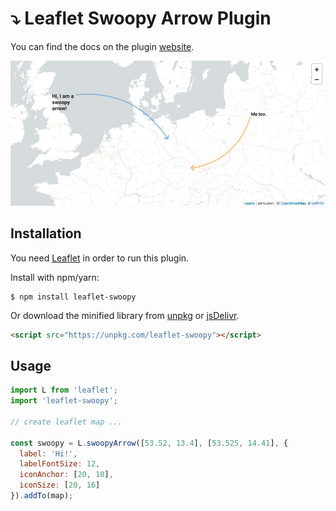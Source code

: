 # :arrow_heading_down: Leaflet Swoopy Arrow Plugin

You can find the docs on the plugin [website](https://wbkd.github.io/leaflet-swoopy/).

![swoopy screenshot](/docs/leaflet-swoopy-screenshot.png?raw=true)


## Installation

You need [Leaflet](http://leafletjs.com/) in order to run this plugin.

Install with npm/yarn:
```shell
$ npm install leaflet-swoopy
```

Or download the minified library from [unpkg](https://unpkg.com/leaflet-swoopy/build/Leaflet.SwoopyArrow.min.js) or [jsDelivr](https://cdn.jsdelivr.net/npm/leaflet-swoopy).
```html
<script src="https://unpkg.com/leaflet-swoopy"></script>
```

## Usage

```javascript
import L from 'leaflet';
import 'leaflet-swoopy';

// create leaflet map ...

const swoopy = L.swoopyArrow([53.52, 13.4], [53.525, 14.41], {
  label: 'Hi!',
  labelFontSize: 12,
  iconAnchor: [20, 10],
  iconSize: [20, 16]
}).addTo(map);
```
